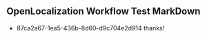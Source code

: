 ## OpenLocalization Workflow Test MarkDown
* 87ca2a67-1ea5-436b-8d60-d9c704e2d914 thanks!

<!--HONumber=Jul16_HO4-->


